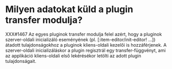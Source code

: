 
# Milyen adatokat küld a plugin transfer modulja?
  XXX#1467
  Az egyes pluginok transfer modulja felel azért, hogy a pluginok szerver-oldali
  inicializáló eseményének (pl. [:item-editor/init-editor! ...]) átadott
  tulajdonságokhoz a pluginok kliens-oldali kezelői is hozzáférjenek.
  A szerver-oldali inicializáláskor a plugin regisztrál egy transfer-függvényt,
  ami az applikáció kliens-oldali első lekérésékor letölti az adott plugin
  tulajdonságait.
